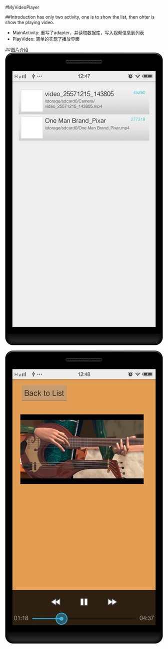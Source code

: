 #MyVideoPlayer

##Introduction
has only two activity, one is to show the list, then ohter is show the playing video.
- MainActivity: 重写了adapter，并读取数据库，写入视频信息到列表
- PlayVideo: 简单的实现了播放界面

##图片介绍
![MainActivity](./listview.png)

![PlayVideo](./play.png)